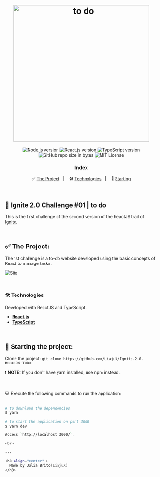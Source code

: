 <h1 align="center">
  <img src="https://github.com/LiajuX/Ignite-2.0-ReactJS-ToDo/blob/master/src/assets/logo.svg" alt="to do" width="450px">
</h1>

<p align="center">
  <img alt="Node.js version" src="https://img.shields.io/badge/Node.js-v16.13.0-689f63?style=flat&logoColor=689f63&logo=node.js">
  
  <img alt="React.js version" src="https://img.shields.io/badge/React.js-v17.0.0-60dafb?style=flat&logoColor=60dafb&logo=react">

  <img alt="TypeScript version" src="https://img.shields.io/badge/TypeScript-v4.3.2-007acc?style=flat&logoColor=007acc&logo=typescript">
    
  <br>
  
  <img alt="GitHub repo size in bytes" src="https://img.shields.io/github/repo-size/LiajuX/Ignite-2.0-ReactJS-ToDo?color=green">
    
   <img alt="MIT License" src="https://img.shields.io/github/license/LiajuX/Ignite-2.0-ReactJS-ToDo">
</p>

<h3 align="center">
  Index
</h3>

<p align="center">
  ✅ <a href="#%EF%B8%8F-the-project">The Project</a>&nbsp;&nbsp;&nbsp;|&nbsp;&nbsp;&nbsp;
  🛠 <a href="#-technologies">Technologies</a>&nbsp;&nbsp;&nbsp;|&nbsp;&nbsp;&nbsp;
  🏁 <a href="#-starting-the-project">Starting</a>
</p>

<br>

## 🚀 Ignite 2.0 Challenge #01 | to do   
This is the first challenge of the second version of the ReactJS trail of [Ignite](https://rocketseat.com.br/ignite).

<br> 

## ✅ The Project:

The 1st challenge is a to-do website developed using the basic concepts of React to manage tasks. 
<br>

![Site](https://github.com/LiajuX/Ignite-2.0-ReactJS-ToDo/assets/53796370/19ef4ba6-f54f-48e7-94d0-fe5f8b275300)

<br/>

### 🛠 Technologies
Developed with ReactJS and TypeScript.

- **[React.js](https://reactjs.org/)**
- **[TypeScript](https://www.typescriptlang.org/)**
<br>

## 🏁 Starting the project:

Clone the project: `git clone https://github.com/LiajuX/Ignite-2.0-ReactJS-ToDo`

❗ **NOTE:** If you don't have yarn installed, use npm instead.

<br>

💻 Execute the following commands to run the application:

````zsh

# to download the dependencies
$ yarn

# to start the application on port 3000
$ yarn dev

Access `http://localhost:3000/`.

<br>

---

<h3 align="center" >
  Made by Júlia Brito(LiajuX)
</h3>
